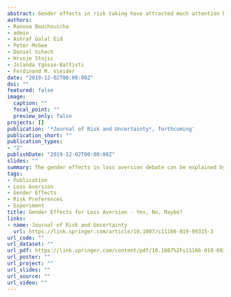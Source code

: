 ```yaml
---
abstract: Gender effects in risk taking have attracted much attention by economists, and remain debated. Loss aversion — the stylized finding that a given loss carries substantially greater weight than a monetarily equivalent gain—is a fundamental driver of risk aversion. We deploy four definitions of loss aversion commonly used in the literature to investigate gender effects. Even though the definitions only differ in subtle ways, we find women to be more loss averse than men according to one definition, while another definition results in no gender differences, and the remaining two definitions point to women being less loss averse than men. Conceptually, these contradictory effects can be organized by systematic measurement error resulting from model mis-specifications relative to the true underlying decision process.
authors:
- Ranoua Bouchouicha
- admin
- Ashraf Galal Eid
- Peter McGee
- Daniel Schoch
- Hrvoje Stojic
- Jolanda Ygosse-Battisti
- Ferdinand M. Vieider
date: "2019-12-02T00:00:00Z"
doi: ""
featured: false
image:
  caption: ""
  focal_point: ""
  preview_only: false
projects: []
publication: '*Journal of Risk and Uncertainty*, forthcoming'
publication_short: ""
publication_types:
- "2"
publishDate: "2019-12-02T00:00:00Z"
slides: ""
summary: The gender effects in loss aversion debate can be explained by different modelling assumptions generating different estimates.
tags:
- Publication
- Loss Aversion
- Gender Effects
- Risk Preferences
- Experiment
title: Gender Effects for Loss Aversion - Yes, No, Maybe?
links:
- name: Journal of Risk and Uncertainty
  url: https://link.springer.com/article/10.1007/s11166-019-09315-3
url_code: ""
url_dataset: ""
url_pdf: https://link.springer.com/content/pdf/10.1007%2Fs11166-019-09315-3.pdf
url_poster: ""
url_project: ""
url_slides: ""
url_source: ""
url_video: ""
---
```


